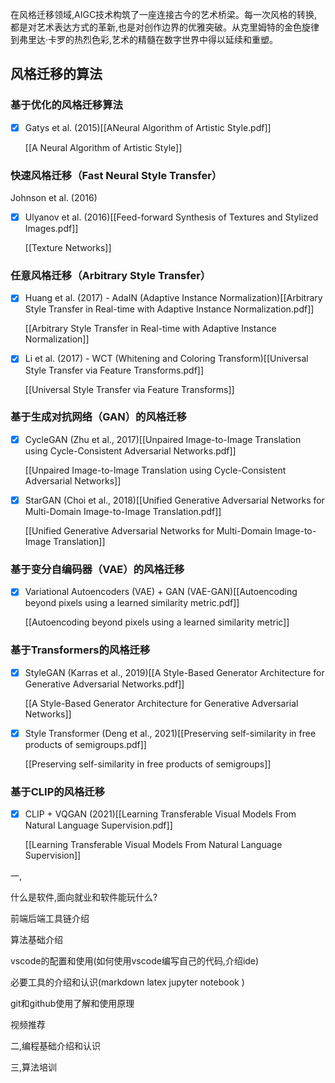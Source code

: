 在风格迁移领域,AIGC技术构筑了一座连接古今的艺术桥梁。每一次风格的转换,都是对艺术表达方式的革新,也是对创作边界的优雅突破。从克里姆特的金色旋律到弗里达·卡罗的热烈色彩,艺术的精髓在数字世界中得以延续和重塑。
## 风格迁移的算法

### 基于优化的风格迁移算法

- [x] Gatys et al. (2015)[[ANeural Algorithm of Artistic Style.pdf]]

	[[A Neural Algorithm of Artistic Style]]

### 快速风格迁移（Fast Neural Style Transfer）

Johnson et al. (2016)

- [x] Ulyanov et al. (2016)[[Feed-forward Synthesis of Textures and Stylized Images.pdf]]

	[[Texture Networks]]
### 任意风格迁移（Arbitrary Style Transfer）

- [x] Huang et al. (2017) - AdaIN (Adaptive Instance Normalization)[[Arbitrary Style Transfer in Real-time with Adaptive Instance Normalization.pdf]]

	[[Arbitrary Style Transfer in Real-time with Adaptive Instance Normalization]]

- [x] Li et al. (2017) - WCT (Whitening and Coloring Transform)[[Universal Style Transfer via Feature Transforms.pdf]]

	[[Universal Style Transfer via Feature Transforms]]
### 基于生成对抗网络（GAN）的风格迁移

- [x] CycleGAN (Zhu et al., 2017)[[Unpaired Image-to-Image Translation using Cycle-Consistent Adversarial Networks.pdf]]

	[[Unpaired Image-to-Image Translation using Cycle-Consistent Adversarial Networks]]


- [x] StarGAN (Choi et al., 2018)[[Unified Generative Adversarial Networks for Multi-Domain Image-to-Image Translation.pdf]]

	[[Unified Generative Adversarial Networks for Multi-Domain Image-to-Image Translation]]

### 基于变分自编码器（VAE）的风格迁移

- [x] Variational Autoencoders (VAE) + GAN (VAE-GAN)[[Autoencoding beyond pixels using a learned similarity metric.pdf]]

	[[Autoencoding beyond pixels using a learned similarity metric]]

### 基于Transformers的风格迁移

- [x] StyleGAN (Karras et al., 2019)[[A Style-Based Generator Architecture for Generative Adversarial Networks.pdf]]

	[[A Style-Based Generator Architecture for Generative Adversarial Networks]]
 
- [x] Style Transformer (Deng et al., 2021)[[Preserving self-similarity in free products of semigroups.pdf]]

	[[Preserving self-similarity in free products of semigroups]]
 
### 基于CLIP的风格迁移

- [x] CLIP + VQGAN (2021)[[Learning Transferable Visual Models From Natural Language Supervision.pdf]]

	[[Learning Transferable Visual Models From Natural Language Supervision]]


一,

什么是软件,面向就业和软件能玩什么?

前端后端工具链介绍

算法基础介绍

vscode的配置和使用(如何使用vscode编写自己的代码,介绍ide)

必要工具的介绍和认识(markdown latex jupyter notebook )

git和github使用了解和使用原理

视频推荐

二,编程基础介绍和认识

三,算法培训




